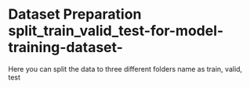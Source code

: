 # Dataset Preparation split_train_valid_test-for-model-training-dataset-
Here you can split the data to three different folders name as train, valid, test
